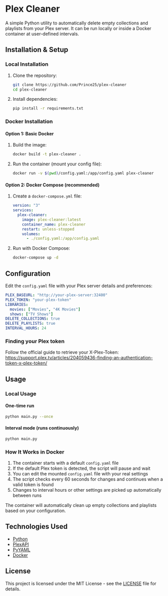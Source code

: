 # Plex Cleaner

A simple Python utility to automatically delete empty collections and playlists from your Plex server. It can be run locally or inside a Docker container at user-defined intervals.

## Installation & Setup

### Local Installation

1. Clone the repository:

   ```bash
   git clone https://github.com/Prince25/plex-cleaner
   cd plex-cleaner
   ```

2. Install dependencies:

   ```bash
   pip install -r requirements.txt
   ```

### Docker Installation

#### Option 1: Basic Docker

1. Build the image:

   ```bash
   docker build -t plex-cleaner .
   ```

2. Run the container (mount your config file):

   ```bash
   docker run -v $(pwd)/config.yaml:/app/config.yaml plex-cleaner
   ```

#### Option 2: Docker Compose (recommended)

1. Create a `docker-compose.yml` file:

   ```yaml
   version: "3"
   services:
     plex-cleaner:
       image: plex-cleaner:latest
       container_name: plex-cleaner
       restart: unless-stopped
       volumes:
         - ./config.yaml:/app/config.yaml
   ```

2. Run with Docker Compose:

   ```bash
   docker-compose up -d
   ```

## Configuration

Edit the `config.yaml` file with your Plex server details and preferences:

```yaml
PLEX_BASEURL: "http://your-plex-server:32400"
PLEX_TOKEN: "your-plex-token"
LIBRARIES:
  movies: ["Movies", "4K Movies"]
  shows: ["TV Shows"]
DELETE_COLLECTIONS: true
DELETE_PLAYLISTS: true
INTERVAL_HOURS: 24
```

### Finding your Plex token

Follow the official guide to retrieve your X-Plex-Token:
https://support.plex.tv/articles/204059436-finding-an-authentication-token-x-plex-token/

## Usage

### Local Usage

#### One-time run

```bash
python main.py --once
```

#### Interval mode (runs continuously)

```bash
python main.py
```

### How It Works in Docker

1. The container starts with a default `config.yaml` file
2. If the default Plex token is detected, the script will pause and wait
3. You can edit the mounted `config.yaml` file with your real settings
4. The script checks every 60 seconds for changes and continues when a valid token is found
5. Changes to interval hours or other settings are picked up automatically between runs

The container will automatically clean up empty collections and playlists based on your configuration.

## Technologies Used

- [Python](https://www.python.org/)
- [PlexAPI](https://github.com/pushingkarmaorg/python-plexapi)
- [PyYAML](https://pyyaml.org/)
- [Docker](https://www.docker.com/)

## License

This project is licensed under the MIT License - see the [LICENSE](LICENSE) file for details.
